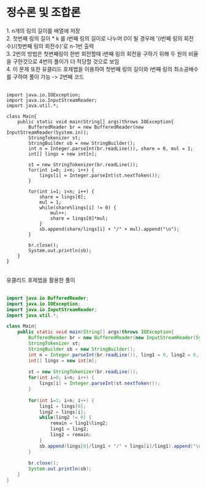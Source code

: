 <h1>정수론 및 조합론</h1>
1. n개의 링의 길이를 배열에 저장<br>
2. 첫번째 링의 길이 * k 를 i번째 링의 길이로 나누어 0이 될 경우에 '(i번째 링의 회전수)/(첫번째 링의 회전수)'로 n-1번 출력<br>
3. 2번의 방법은 첫번째링이 한번 회전할때 i번째 링의 회전을 구하기 위해 두 원의 비율을 구한것으로 4번의 풀이가 더 적당할 것으로 보임<br>
4. 이 문제 또한 유클리드 호제법을 이용하여 첫번째 링의 길이와 i번째 링의 최소공배수를 구하여 풀이 가능 -> 2번째 코드<br><br>


```javaimport java.io.BufferedReader;
import java.io.IOException;
import java.io.InputStreamReader;
import java.util.*;

class Main{
	public static void main(String[] args)throws IOException{
		BufferedReader br = new BufferedReader(new InputStreamReader(System.in));
		StringTokenizer st;
		StringBuilder sb = new StringBuilder();
		int n = Integer.parseInt(br.readLine()), share = 0, mul = 1;
		int[] lings = new int[n];
		
		st = new StringTokenizer(br.readLine());
		for(int i=0; i<n; i++) {
			lings[i] = Integer.parseInt(st.nextToken());
		}
		
		for(int i=1; i<n; i++) {
			share = lings[0];
			mul = 1;
			while(share%lings[i] != 0) {
				mul++;
				share = lings[0]*mul;
			}
			sb.append(share/lings[i] + "/" + mul).append("\n");
		}
		
		br.close();
		System.out.println(sb);
	}
}
```
<br>
유클리드 호제법을 활용한 풀이<br><br>


```java
import java.io.BufferedReader;
import java.io.IOException;
import java.io.InputStreamReader;
import java.util.*;

class Main{
	public static void main(String[] args)throws IOException{
		BufferedReader br = new BufferedReader(new InputStreamReader(System.in));
		StringTokenizer st;
		StringBuilder sb = new StringBuilder();
		int n = Integer.parseInt(br.readLine()), ling1 = 0, ling2 = 0, remain = 0;
		int[] lings = new int[n];
		
		st = new StringTokenizer(br.readLine());
		for(int i=0; i<n; i++) {
			lings[i] = Integer.parseInt(st.nextToken());
		}
		
		for(int i=1; i<n; i++) {
			ling1 = lings[0];
			ling2 = lings[i];
			while(ling2 != 0) {
				remain = ling1%ling2;
				ling1 = ling2;
				ling2 = remain;
			}
			sb.append(lings[0]/ling1 + "/" + lings[i]/ling1).append("\n");
		}
		
		br.close();
		System.out.println(sb);
	}
}
```
